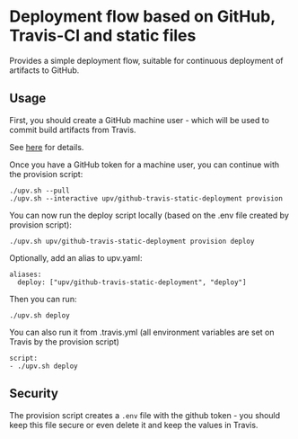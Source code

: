 # Deployment flow based on GitHub, Travis-CI and static files
Provides a simple deployment flow, suitable for continuous deployment of artifacts to GitHub.

## Usage

First, you should create a GitHub machine user - which will be used to commit build artifacts from Travis.

See [here](https://developer.github.com/v3/guides/managing-deploy-keys/#machine-users) for details.

Once you have a GitHub token for a machine user, you can continue with the provision script:

```
./upv.sh --pull
./upv.sh --interactive upv/github-travis-static-deployment provision
```

You can now run the deploy script locally (based on the .env file created by provision script):

```
./upv.sh upv/github-travis-static-deployment provision deploy
```

Optionally, add an alias to upv.yaml:
```
aliases:
  deploy: ["upv/github-travis-static-deployment", "deploy"]
```

Then you can run:

```
./upv.sh deploy
```

You can also run it from .travis.yml (all environment variables are set on Travis by the provision script)

```
script:
- ./upv.sh deploy
```

## Security

The provision script creates a `.env` file with the github token - you should keep this file secure or even delete it and keep the values in Travis.
